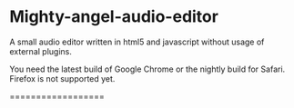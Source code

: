 Mighty-angel-audio-editor
==================

A small audio editor written in html5 and javascript without usage of external plugins.


You need the latest build of Google Chrome or the nightly build for Safari. Firefox is not supported yet.


==================



